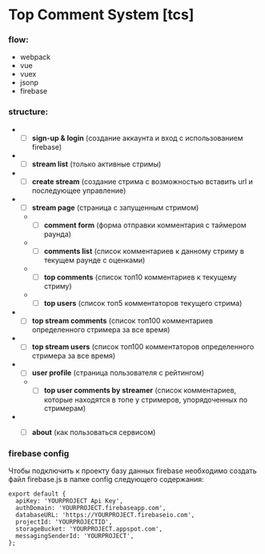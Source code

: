 # Top Comment System [tcs]

### flow:
- webpack
- vue
- vuex
- jsonp
- firebase

### structure:
- - [ ] **sign-up & login** (создание аккаунта и вход с использованием firebase)
- - [ ] **stream list** (только активные стримы)
- - [ ] **create stream** (создание стрима с возможностью вставить url и последующее управление)
- - [ ] **stream page** (страница с запущенным стримом)
  - - [ ] **comment form** (форма отправки комментария с таймером раунда)
  - - [ ] **comments list** (список комментариев к данному стриму в текущем раунде с оценками)
  - - [ ] **top comments** (список топ10 комментариев к текущему стриму)
  - - [ ] **top users** (список топ5 комментаторов текущего стрима)
- - [ ] **top stream comments** (список топ100 комментариев определенного стримера за все время)
- - [ ] **top stream users** (список топ100 комментаторов определенного стримера за все время)
- - [ ] **user profile** (страница пользователя с рейтингом)
  - - [ ] **top user comments by streamer** (список комментариев, которые находятся в топе у стримеров, упорядоченных по стримерам)
- - [ ] **about** (как пользоваться сервисом)


### firebase config

Чтобы подключить к проекту базу данных firebase необходимо создать файл firebase.js в папке config следующего содержания:

```
export default {
  apiKey: 'YOURPROJECT Api Key',
  authDomain: 'YOURPROJECT.firebaseapp.com',
  databaseURL: 'https://YOURPROJECT.firebaseio.com',
  projectId: 'YOURPROJECTID',
  storageBucket: 'YOURPROJECT.appspot.com',
  messagingSenderId: 'YOURPROJECT',
};
```